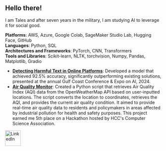 ## Hello there!

I am Tales and after seven years in the military, I am studying AI to leverage it for social good.

**Platforms**: AWS, Azure, Google Colab, SageMaker Studio Lab, Hugging Face, GitHub<br>
**Languages**: Python, SQL<br>
**Architectures and Frameworks**: PyTorch, CNN, Transformers<br>
**Tools and Libraries**: Scikit-learn, NLTK, torchvision, Numpy, Pandas, Matplotlib, Gradio  

- [**Detecting Harmful Text in Online Platforms**](https://huggingface.co/spaces/AIGulfCoast2024/Hate_Speech_Text_Classifier): Developed a model that achieved 92.5% accuracy, significantly outperforming existing solutions, presented at the annual Gulf Coast Conference & Expo on AI, 2024.<br>
- [**Air Quality Monitor**](https://github.com/TLeonidas/TLeonidas-HCC-CSA-April24-Hackathon): Created a Python script that retrieves Air Quality Index (AQI) data from the OpenWeatherMap API based on user-inputted locations. The script converts the location to coordinates, retrieves the AQI, and provides the current air quality condition. It aimed to provide real-time air quality data to residents and policymakers in areas affected by industrial pollution for health and safety purposes. This project earned me 5th place on a Hackathon hosted by HCC's Computer Science Association.

<a href="https://www.linkedin.com/in/tales-leonidas/" target="_blank">
    <img src="https://cdn.jsdelivr.net/npm/simple-icons@v3/icons/linkedin.svg" alt="LinkedIn" style="width:50px;height:50px;">
</a>
